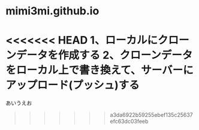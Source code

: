 # mimi3mi.github.io

<<<<<<< HEAD
1、ローカルにクローンデータを作成する
2、クローンデータをローカル上で書き換えて、サーバーにアップロード(プッシュ)する
=======
あいうえお
>>>>>>> a3da6922b59255ebef135c25637efc63dc03feeb
